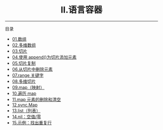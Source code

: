 <center><h1>Ⅱ.语言容器</h1></center>

---

目录

- [01.数组](01-数组)
- [02.多维数组](02-多维数组)
- [03.切片](03-切片)
- [04.使用 append\(\)为切片添加元素](04-使用append为切片添加元素)
- [05.切片复制](05-切片复制)
- [06.从切片中删除元素](06-从切片中删除元素)
- [07.range 关键字](07-range关键字)
- [08.多维切片](08-多维切片)
- [09.map（映射）](09-map)
- [10.遍历 map](10-遍历map)
- [11.map 元素的删除和清空](11-map元素的删除和清空)
- [12.sync.Map](12-sync.Map)
- [13.list（列表）](13-list)
- [14.nil：空值/零](14-nil)
- [15.示例：找出重复行](15-示例：找出重复行)
